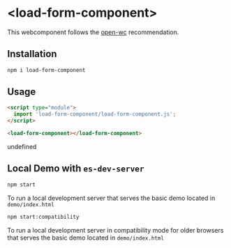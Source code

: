# \<load-form-component>

This webcomponent follows the [open-wc](https://github.com/open-wc/open-wc) recommendation.

## Installation
```bash
npm i load-form-component
```

## Usage
```html
<script type="module">
  import 'load-form-component/load-form-component.js';
</script>

<load-form-component></load-form-component>
```

undefined

## Local Demo with `es-dev-server`
```bash
npm start
```
To run a local development server that serves the basic demo located in `demo/index.html`

```bash
npm start:compatibility
```
To run a local development server in compatibility mode for older browsers that serves the basic demo located in `demo/index.html`
